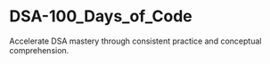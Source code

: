 # DSA-100_Days_of_Code
Accelerate DSA mastery through consistent practice and conceptual comprehension.
